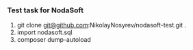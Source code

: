 ### Test task for NodaSoft
1. git clone git@github.com:NikolayNosyrev/nodasoft-test.git .
2. import nodasoft.sql
3. composer dump-autoload
